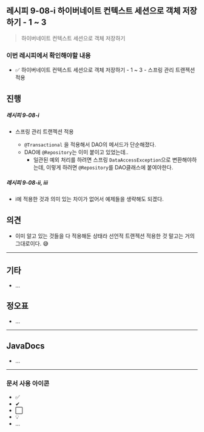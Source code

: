 ## 레시피 9-08-i 하이버네이트 컨텍스트 세션으로 객체 저장하기 - 1 ~ 3

>  하이버네이트 컨텍스트 세션으로 객체 저장하기

### 이번 레시피에서 확인해야할  내용

* ✅ 하이버네이트 컨텍스트 세션으로 객체 저장하기 - 1 ~ 3 - 스프링 관리 트랜젝션 적용

  

  




## 진행

##### 레시피 9-08-i

* 스프링 관리 트랜젝션 적용

  * `@Transactional` 을 적용해서 DAO의 메서드가 단순해졌다.
  * DAO에 `@Repository`는 이미 붙이고 있었는데..
    * 일관된 예외 처리를 하려면 스프링 `DataAccessException`으로 변환해야하는데, 이렇게 하려면 `@Repository`를 DAO클래스에 붙여야한다.
  

##### 레시피 9-08-ii, iii

* i에 적용한 것과 의미 있는 차이가 없어서 예제들을 생략해도 되겠다.




## 의견

* 이미 알고 있는 것들을 다 적용해둔 상태라 선언적 트랜젝션 적용한 것 말고는 거의 그대로이다. 😅



---

## 기타

* ...




## 정오표

* ...
  


---

## JavaDocs

* ...



---

### 문서 사용 아이콘

* ✅
* ✔
* ⬜
* 💡
* ...

